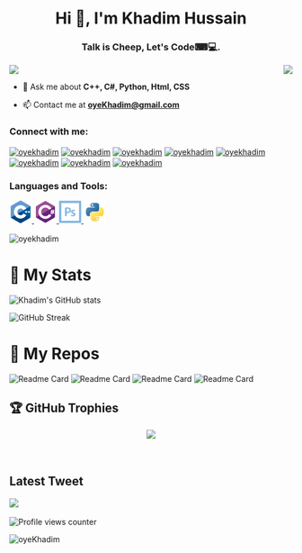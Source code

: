<h1 align="center">Hi 👋, I'm Khadim Hussain</h1>
<h3 align="center">Talk is Cheep, Let's Code⌨💻.</h3>

<div style="display: flex;
  justify-content: space-between;">
  <img src="https://readme-typing-svg.herokuapp.com?font=Poppins&lines=Hi+👋,+I'm+Khadim+Hussain.;Talk+is+Cheep,+Let's+Code⌨💻.">
  <img src="https://media.discordapp.net/attachments/738887508590461019/738887963764850718/hello.gif" align = "right">
</div>

- 💬 Ask me about **C++, C#, Python, Html, CSS**

- 📫 Contact me at **oyeKhadim@gmail.com**

<h3 align="left">Connect with me:</h3>
<p align="left">
<a href="https://twitter.com/oyekhadim" target="blank"><img align="center" src="https://raw.githubusercontent.com/rahuldkjain/github-profile-readme-generator/master/src/images/icons/Social/twitter.svg" alt="oyekhadim" height="30" width="40" /></a>
<a href="https://linkedin.com/in/oyekhadim" target="blank"><img align="center" src="https://raw.githubusercontent.com/rahuldkjain/github-profile-readme-generator/master/src/images/icons/Social/linked-in-alt.svg" alt="oyekhadim" height="30" width="40" /></a>
<a href="https://stackoverflow.com/users/oyekhadim" target="blank"><img align="center" src="https://raw.githubusercontent.com/rahuldkjain/github-profile-readme-generator/master/src/images/icons/Social/stack-overflow.svg" alt="oyekhadim" height="30" width="40" /></a>
<a href="https://fb.com/oyekhadim" target="blank"><img align="center" src="https://raw.githubusercontent.com/rahuldkjain/github-profile-readme-generator/master/src/images/icons/Social/facebook.svg" alt="oyekhadim" height="30" width="40" /></a>
<a href="https://instagram.com/oyekhadim" target="blank"><img align="center" src="https://raw.githubusercontent.com/rahuldkjain/github-profile-readme-generator/master/src/images/icons/Social/instagram.svg" alt="oyekhadim" height="30" width="40" /></a>
<a href="https://www.hackerrank.com/oyekhadim" target="blank"><img align="center" src="https://raw.githubusercontent.com/rahuldkjain/github-profile-readme-generator/master/src/images/icons/Social/hackerrank.svg" alt="oyekhadim" height="30" width="40" /></a>
<a href="https://www.leetcode.com/oyekhadim" target="blank"><img align="center" src="https://raw.githubusercontent.com/rahuldkjain/github-profile-readme-generator/master/src/images/icons/Social/leet-code.svg" alt="oyekhadim" height="30" width="40" /></a>
<a href="https://www.hackerearth.com/oyekhadim" target="blank"><img align="center" src="https://raw.githubusercontent.com/rahuldkjain/github-profile-readme-generator/master/src/images/icons/Social/hackerearth.svg" alt="oyekhadim" height="30" width="40" /></a>
</p>

<h3 align="left">Languages and Tools:</h3>
<p align="left"> <a href="https://www.w3schools.com/cpp/" target="_blank" rel="noreferrer"> <img src="https://raw.githubusercontent.com/devicons/devicon/master/icons/cplusplus/cplusplus-original.svg" alt="cplusplus" width="40" height="40"/> </a> <a href="https://www.w3schools.com/cs/" target="_blank" rel="noreferrer"> <img src="https://raw.githubusercontent.com/devicons/devicon/master/icons/csharp/csharp-original.svg" alt="csharp" width="40" height="40"/> </a> <a href="https://www.photoshop.com/en" target="_blank" rel="noreferrer"> <img src="https://raw.githubusercontent.com/devicons/devicon/master/icons/photoshop/photoshop-line.svg" alt="photoshop" width="40" height="40"/> </a> <a href="https://www.python.org" target="_blank" rel="noreferrer"> <img src="https://raw.githubusercontent.com/devicons/devicon/master/icons/python/python-original.svg" alt="python" width="40" height="40"/> </a> </p>

<p><img align="center" src="https://github-readme-stats.vercel.app/api/top-langs?username=oyekhadim&show_icons=true&locale=en&layout=compact" alt="oyekhadim" /></p>




# 🚀 My Stats
![Khadim's GitHub stats](https://github-readme-stats.vercel.app/api?username=oyeKhadim&show_icons=true&theme=aura)

![GitHub Streak](https://streak-stats.demolab.com?user=oyekhadim&theme=dark&hide_border=true&border_radius=10&fire=DD2727&dates=DD1700&stroke=1B5BDD&sideNums=3CDD3D&currStreakNum=DD418D&sideLabels=DD3F42&currStreakLabel=73959D)
<!-- https://git.io/streak-stats -->
# 🐶 My Repos
![Readme Card](https://github-readme-stats.vercel.app/api/pin/?username=oyeKhadim&repo=TournamentManagementSystem-Cpp)
![Readme Card](https://github-readme-stats.vercel.app/api/pin/?username=oyeKhadim&repo=ProShooters)
![Readme Card](https://github-readme-stats.vercel.app/api/pin/?username=oyeKhadim&repo=BreakOut)
![Readme Card](https://github-readme-stats.vercel.app/api/pin/?username=oyeKhadim&repo=Calculator-DesktopApplication)
## 🏆 GitHub Trophies

<div align="center">

![](https://github-profile-trophy.vercel.app/?username=oyeKhadim&theme=radical&no-frame=false&no-bg=true&margin-w=2)

</div>
<br/>  

## Latest Tweet 

![](https://gtce.itsvg.in/api?username=oyeKhadim)


![Profile views counter](https://komarev.com/ghpvc/?username=oyeKhadim&&style=flat-square)  

  

<p><a href="https://www.buymeacoffee.com/oyeKhadim"> <img align="left" src="https://cdn.buymeacoffee.com/buttons/v2/default-yellow.png" height="50" width="210" alt="oyeKhadim" /></a></p><br><br>


